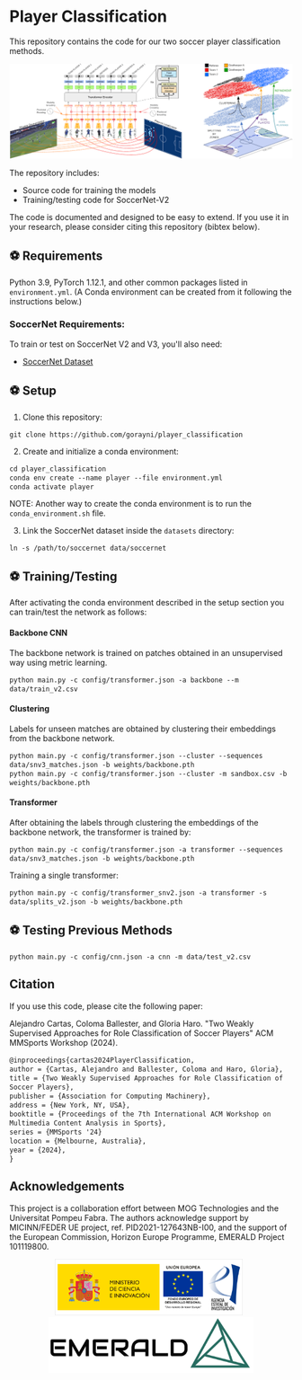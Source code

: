 # Player Classification

This repository contains the code for our two soccer player classification methods.

<p align="center" float="left">
  <img src="assets/pipeline.png" alt="Player classification model" width="980"/>
</p>

The repository includes:
* Source code for training the models
* Training/testing code for SoccerNet-V2

The code is documented and designed to be easy to extend. If you use it in your research, please consider citing this repository (bibtex below).

## ⚽ Requirements
Python 3.9, PyTorch 1.12.1, and other common packages listed in `environment.yml`. (A Conda environment can be created from it following the instructions below.)

### SoccerNet Requirements:

To train or test on SoccerNet V2 and V3, you'll also need:
* [SoccerNet Dataset](https://soccer-net.org/)

## ⚽ Setup

1. Clone this repository:

```shell
git clone https://github.com/gorayni/player_classification
```

2. Create and initialize a conda environment:

```shell
cd player_classification
conda env create --name player --file environment.yml
conda activate player
```

NOTE: Another way to create the conda environment is to run the `conda_environment.sh` file.

3. Link the SoccerNet dataset inside the `datasets` directory:

```shell
ln -s /path/to/soccernet data/soccernet
```

## ⚽ Training/Testing

After activating the conda environment described in the setup section you can train/test the network as follows:

#### Backbone CNN

The backbone network is trained on patches obtained in an unsupervised way using metric learning.

```shell
python main.py -c config/transformer.json -a backbone --m data/train_v2.csv
```

#### Clustering

Labels for unseen matches are obtained by clustering their embeddings from the backbone network.

```shell
python main.py -c config/transformer.json --cluster --sequences data/snv3_matches.json -b weights/backbone.pth
python main.py -c config/transformer.json --cluster -m sandbox.csv -b weights/backbone.pth
```

#### Transformer

After obtaining the labels through clustering the embeddings of the backbone network, the transformer is trained by:

```shell
python main.py -c config/transformer.json -a transformer --sequences data/snv3_matches.json -b weights/backbone.pth
```

Training a single transformer:

```shell
python main.py -c config/transformer_snv2.json -a transformer -s data/splits_v2.json -b weights/backbone.pth
```

## ⚽ Testing Previous Methods

```shell
python main.py -c config/cnn.json -a cnn -m data/test_v2.csv
```

## Citation

If you use this code, please cite the following paper:

Alejandro Cartas, Coloma Ballester, and Gloria Haro. "Two Weakly Supervised Approaches for Role Classification of Soccer Players" ACM MMSports Workshop (2024).

```
@inproceedings{cartas2024PlayerClassification,
author = {Cartas, Alejandro and Ballester, Coloma and Haro, Gloria},
title = {Two Weakly Supervised Approaches for Role Classification of Soccer Players},
publisher = {Association for Computing Machinery},
address = {New York, NY, USA},
booktitle = {Proceedings of the 7th International ACM Workshop on Multimedia Content Analysis in Sports},
series = {MMSports '24}
location = {Melbourne, Australia},
year = {2024},
}
```

## Acknowledgements

This project is a collaboration effort between MOG Technologies and the Universitat Pompeu Fabra. The authors acknowledge support by MICINN/FEDER UE project, ref. PID2021-127643NB-I00, and the support of the European Commission, Horizon Europe Programme, EMERALD Project 101119800.

<p align="center" float="left">
  <img src="assets/ministerio_logo.png" alt="Ministerio" height="100"/>&nbsp;&nbsp;
  <img src="assets/emerald_logo.png" alt="EMERALD" height="100"/>
</p>